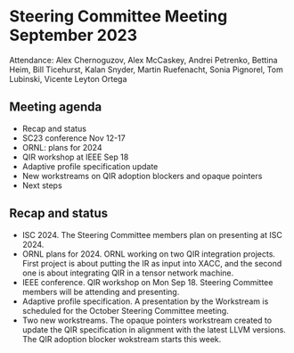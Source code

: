 # Steering Committee Meeting September 2023

Attendance: Alex Chernoguzov, Alex McCaskey, Andrei Petrenko, Bettina Heim,
Bill Ticehurst, Kalan Snyder, Martin Ruefenacht, Sonia Pignorel, Tom Lubinski,
Vicente Leyton Ortega

## Meeting agenda

- Recap and status
- SC23 conference Nov 12-17
- ORNL: plans for 2024
- QIR workshop at IEEE Sep 18
- Adaptive profile specification update
- New workstreams on QIR adoption blockers and opaque pointers
- Next steps

## Recap and status

- ISC 2024. The Steering Committee members plan on presenting at ISC 2024.
- ORNL plans for 2024. ORNL working on two QIR integration projects. First
project is about putting the IR as input into XACC, and the second one is
about integrating QIR in a tensor network machine.
- IEEE conference. QIR workshop on Mon Sep 18. Steering Committee members
will be attending and presenting.
- Adaptive profile specification. A presentation by the Workstream is
scheduled for the October Steering Committee meeting.  
- Two new workstreams. The opaque pointers workstream created to update the
QIR specification in alignment with the latest LLVM versions. The QIR adoption
blocker wokstream starts this week.
